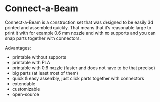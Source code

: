 Connect-a-Beam
==============
Connect-a-Beam is a construction set that was designed to be easily 3d printed and assembled quickly. That means that it's reasonable large to print it with for example 0.6 mm nozzle and with no supports and you can snap parts together with connectors.

Advantages:
- printable without supports
- printable with PLA
- printable with 0.6 nozzle (faster and does not have to be that precise)
- big parts (at least most of them)
- quick & easy assembly, just click parts together with connectors
- extendable
- customizable 
- open-source


